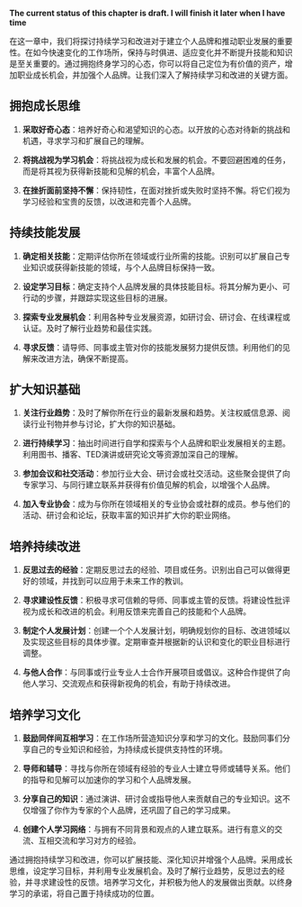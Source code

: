 **The current status of this chapter is draft. I will finish it later when I have time**

在这一章中，我们将探讨持续学习和改进对于建立个人品牌和推动职业发展的重要性。在如今快速变化的工作场所，保持与时俱进、适应变化并不断提升技能和知识是至关重要的。通过拥抱终身学习的心态，你可以将自己定位为有价值的资产，增加职业成长机会，并加强个人品牌。让我们深入了解持续学习和改进的关键方面。

拥抱成长思维
------

1. **采取好奇心态**：培养好奇心和渴望知识的心态。以开放的心态对待新的挑战和机遇，寻求学习和扩展自己的理解。

2. **将挑战视为学习机会**：将挑战视为成长和发展的机会。不要回避困难的任务，而是将其视为获得新技能和见解的机会，丰富个人品牌。

3. **在挫折面前坚持不懈**：保持韧性，在面对挫折或失败时坚持不懈。将它们视为学习经验和宝贵的反馈，以改进和完善个人品牌。

持续技能发展
------

1. **确定相关技能**：定期评估你所在领域或行业所需的技能。识别可以扩展自己专业知识或获得新技能的领域，与个人品牌目标保持一致。

2. **设定学习目标**：确定支持个人品牌发展的具体技能目标。将其分解为更小、可行动的步骤，并跟踪实现这些目标的进展。

3. **探索专业发展机会**：利用各种专业发展资源，如研讨会、研讨会、在线课程或认证。及时了解行业趋势和最佳实践。

4. **寻求反馈**：请导师、同事或主管对你的技能发展努力提供反馈。利用他们的见解来改进方法，确保不断提高。

扩大知识基础
------

1. **关注行业趋势**：及时了解你所在行业的最新发展和趋势。关注权威信息源、阅读行业刊物并参与讨论，扩大你的知识基础。

2. **进行持续学习**：抽出时间进行自学和探索与个人品牌和职业发展相关的主题。利用图书、播客、TED演讲或研究论文等资源加深自己的理解。

3. **参加会议和社交活动**：参加行业大会、研讨会或社交活动。这些聚会提供了向专家学习、与同行建立联系并获得有价值见解的机会，以增强个人品牌。

4. **加入专业协会**：成为与你所在领域相关的专业协会或社群的成员。参与他们的活动、研讨会和论坛，获取丰富的知识并扩大你的职业网络。

培养持续改进
------

1. **反思过去的经验**：定期反思过去的经验、项目或任务。识别出自己可以做得更好的领域，并找到可以应用于未来工作的教训。

2. **寻求建设性反馈**：积极寻求可信赖的导师、同事或主管的反馈。将建设性批评视为成长和改进的机会。利用反馈来完善自己的技能和个人品牌。

3. **制定个人发展计划**：创建一个个人发展计划，明确规划你的目标、改进领域以及实现这些目标的具体步骤。定期审查并根据新的认识和变化的职业目标进行调整。

4. **与他人合作**：与同事或行业专业人士合作开展项目或倡议。这种合作提供了向他人学习、交流观点和获得新视角的机会，有助于持续改进。

培养学习文化
------

1. **鼓励同伴间互相学习**：在工作场所营造知识分享和学习的文化。鼓励同事们分享自己的专业知识和经验，为持续成长提供支持性的环境。

2. **导师和辅导**：寻找与你所在领域有经验的专业人士建立导师或辅导关系。他们的指导和见解可以加速你的学习和个人品牌发展。

3. **分享自己的知识**：通过演讲、研讨会或指导他人来贡献自己的专业知识。这不仅增强了你作为专家的个人品牌，还巩固了自己的学习成果。

4. **创建个人学习网络**：与拥有不同背景和观点的人建立联系。进行有意义的交流、互相交流和学习对方的经验。

通过拥抱持续学习和改进，你可以扩展技能、深化知识并增强个人品牌。采用成长思维，设定学习目标，并利用专业发展机会。及时了解行业趋势，反思过去的经验，并寻求建设性的反馈。培养学习文化，并积极为他人的发展做出贡献。以终身学习的承诺，将自己置于持续成功的位置。
